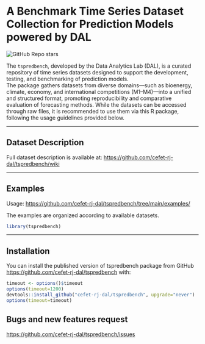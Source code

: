 
<!-- README.md is generated from README.Rmd. Please edit that file -->

# A Benchmark Time Series Dataset Collection for Prediction Models powered by DAL

<!-- badges: start -->

![GitHub Repo stars](https://github.com/cefet-rj-dal/tspredbench)
<!-- badges: end -->

The `tspredbench`, developed by the Data Analytics Lab (DAL), is a
curated repository of time series datasets designed to support the
development, testing, and benchmarking of prediction models.  
The package gathers datasets from diverse domains—such as bioenergy,
climate, economy, and international competitions (M1–M4)—into a unified
and structured format, promoting reproducibility and comparative
evaluation of forecasting methods. While the datasets can be accessed
through raw files, it is recommended to use them via this R package,
following the usage guidelines provided below.

------------------------------------------------------------------------

## Dataset Description

Full dataset description is available at:
<https://github.com/cefet-rj-dal/tspredbench/wiki>

------------------------------------------------------------------------

## Examples

Usage: <https://github.com/cefet-rj-dal/tspredbench/tree/main/examples/>

The examples are organized according to available datasets.

``` r
library(tspredbench)
```

------------------------------------------------------------------------

## Installation

You can install the published version of tspredbench package from GitHub
<https://github.com/cefet-rj-dal/tspredbench> with:

``` r
timeout <- options()$timeout
options(timeout=1200)
devtools::install_github("cefet-rj-dal/tspredbench", upgrade="never")
options(timeout=timeout)
```

## Bugs and new features request

<https://github.com/cefet-rj-dal/tspredbench/issues>
